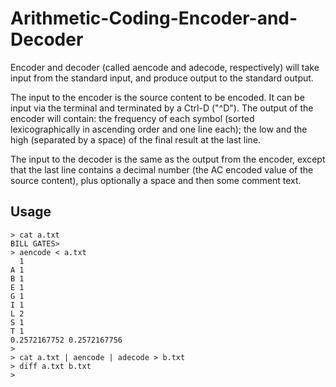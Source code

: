 # Arithmetic-Coding-Encoder-and-Decoder
Encoder and decoder (called aencode and adecode, respectively) will take input from the standard input, and produce output to the standard output.

The input to the encoder is the source content to be encoded. It can be input via the terminal and terminated by a Ctrl-D ("^D"). The output of the encoder will contain: the frequency of each symbol (sorted lexicographically in ascending order and one line each); the low and the high (separated by a space) of the final result at the last line.

The input to the decoder is the same as the output from the encoder, except that the last line contains a decimal number (the AC encoded value of the source content), plus optionally a space and then some comment text.

## Usage
```
> cat a.txt
BILL GATES>
> aencode < a.txt
  1
A 1
B 1
E 1
G 1
I 1
L 2
S 1
T 1
0.2572167752 0.2572167756  
>
> cat a.txt | aencode | adecode > b.txt
> diff a.txt b.txt
>
```
